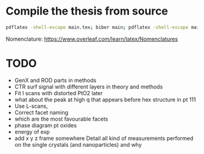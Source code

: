 # Compile the thesis from source

```bash
pdflatex -shell-escape main.tex; biber main; pdflatex -shell-escape main.tex; okular main.pdf
```

Nomenclature: https://www.overleaf.com/learn/latex/Nomenclatures


# TODO
* GenX and ROD parts in methods
* CTR surf signal with different layers in theory and methods
* Fit l scans with distorted PtO2 later
* what about the peak at high q that appears before hex structure in pt 111
* Use L-scans,
* Correct facet naming
* which are the most favourable facets
* phase diagram pt oxides
* energy of exp
* add x y z frame somewhere
Detail all kind of measurements performed on the single crystals (and nanoparticles) and why
